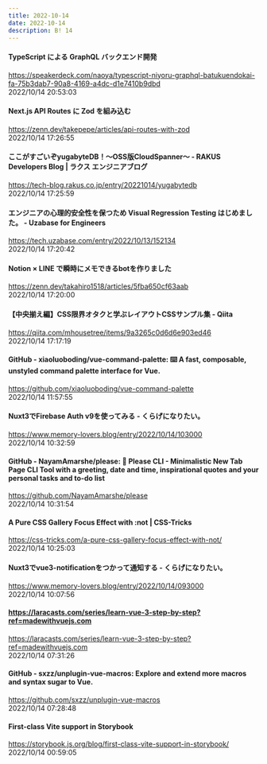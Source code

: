 ```yaml
---
title: 2022-10-14
date: 2022-10-14
description: B! 14
---
```


#### TypeScript による GraphQL バックエンド開発
https://speakerdeck.com/naoya/typescript-niyoru-graphql-batukuendokai-fa-75b3dab7-90a8-4169-a4dc-d1e7410b9dbd<br>
2022/10/14 20:53:03<br>


#### Next.js API Routes に Zod を組み込む
https://zenn.dev/takepepe/articles/api-routes-with-zod<br>
2022/10/14 17:26:55<br>


#### ここがすごいぞyugabyteDB！～OSS版CloudSpanner～ - RAKUS Developers Blog | ラクス エンジニアブログ
https://tech-blog.rakus.co.jp/entry/20221014/yugabytedb<br>
2022/10/14 17:25:59<br>


#### エンジニアの心理的安全性を保つため Visual Regression Testing はじめました。 - Uzabase for Engineers
https://tech.uzabase.com/entry/2022/10/13/152134<br>
2022/10/14 17:20:42<br>


#### Notion × LINE で瞬時にメモできるbotを作りました
https://zenn.dev/takahiro1518/articles/5fba650cf63aab<br>
2022/10/14 17:20:00<br>


#### 【中央揃え編】CSS限界オタクと学ぶレイアウトCSSサンプル集 - Qiita
https://qiita.com/mhousetree/items/9a3265c0d6d6e903ed46<br>
2022/10/14 17:17:19<br>


#### GitHub - xiaoluoboding/vue-command-palette: ⌨️ A fast, composable, unstyled command palette interface for Vue.
https://github.com/xiaoluoboding/vue-command-palette<br>
2022/10/14 11:57:55<br>


#### Nuxt3でFirebase Auth v9を使ってみる - くらげになりたい。
https://www.memory-lovers.blog/entry/2022/10/14/103000<br>
2022/10/14 10:32:59<br>


#### GitHub - NayamAmarshe/please: 🙏 Please CLI - Minimalistic New Tab Page CLI Tool with a greeting, date and time, inspirational quotes and your personal tasks and to-do list
https://github.com/NayamAmarshe/please<br>
2022/10/14 10:31:54<br>


#### A Pure CSS Gallery Focus Effect with :not | CSS-Tricks
https://css-tricks.com/a-pure-css-gallery-focus-effect-with-not/<br>
2022/10/14 10:25:03<br>


#### Nuxt3でvue3-notificationをつかって通知する - くらげになりたい。
https://www.memory-lovers.blog/entry/2022/10/14/093000<br>
2022/10/14 10:07:56<br>


#### https://laracasts.com/series/learn-vue-3-step-by-step?ref=madewithvuejs.com
https://laracasts.com/series/learn-vue-3-step-by-step?ref=madewithvuejs.com<br>
2022/10/14 07:31:26<br>


#### GitHub - sxzz/unplugin-vue-macros: Explore and extend more macros and syntax sugar to Vue.
https://github.com/sxzz/unplugin-vue-macros<br>
2022/10/14 07:28:48<br>


#### First-class Vite support in Storybook
https://storybook.js.org/blog/first-class-vite-support-in-storybook/<br>
2022/10/14 00:59:05<br>


